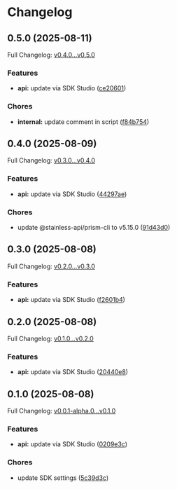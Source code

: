 # Changelog

## 0.5.0 (2025-08-11)

Full Changelog: [v0.4.0...v0.5.0](https://github.com/felixs8696/delegate-python/compare/v0.4.0...v0.5.0)

### Features

* **api:** update via SDK Studio ([ce20601](https://github.com/felixs8696/delegate-python/commit/ce20601c379e7f048a01f9af2b9cc67003e6aaa6))


### Chores

* **internal:** update comment in script ([f84b754](https://github.com/felixs8696/delegate-python/commit/f84b7544491f50b622858f19b4110b004f6682bf))

## 0.4.0 (2025-08-09)

Full Changelog: [v0.3.0...v0.4.0](https://github.com/felixs8696/delegate-python/compare/v0.3.0...v0.4.0)

### Features

* **api:** update via SDK Studio ([44297ae](https://github.com/felixs8696/delegate-python/commit/44297aef962d45c4cdc27d11632a12e71189170b))


### Chores

* update @stainless-api/prism-cli to v5.15.0 ([91d43d0](https://github.com/felixs8696/delegate-python/commit/91d43d06d896353e3ba631d756533cf825bb1326))

## 0.3.0 (2025-08-08)

Full Changelog: [v0.2.0...v0.3.0](https://github.com/felixs8696/delegate-python/compare/v0.2.0...v0.3.0)

### Features

* **api:** update via SDK Studio ([f2601b4](https://github.com/felixs8696/delegate-python/commit/f2601b48a1dce9276d6e722de0188523856ffbbf))

## 0.2.0 (2025-08-08)

Full Changelog: [v0.1.0...v0.2.0](https://github.com/felixs8696/delegate-python/compare/v0.1.0...v0.2.0)

### Features

* **api:** update via SDK Studio ([20440e8](https://github.com/felixs8696/delegate-python/commit/20440e89012301202cdff0c78367407da76acadd))

## 0.1.0 (2025-08-08)

Full Changelog: [v0.0.1-alpha.0...v0.1.0](https://github.com/felixs8696/delegate-python/compare/v0.0.1-alpha.0...v0.1.0)

### Features

* **api:** update via SDK Studio ([0209e3c](https://github.com/felixs8696/delegate-python/commit/0209e3cd5c06f180ae4a803471dd3092993b7fd7))


### Chores

* update SDK settings ([5c39d3c](https://github.com/felixs8696/delegate-python/commit/5c39d3cc40b2c8442877d61676a289cd07ba11fe))
